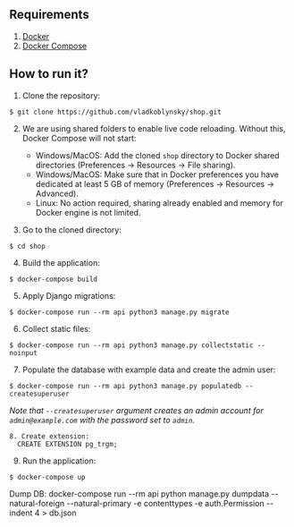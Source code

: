 ## Requirements
1. [Docker](https://docs.docker.com/install/)
2. [Docker Compose](https://docs.docker.com/compose/install/)

## How to run it?

1. Clone the repository:

```
$ git clone https://github.com/vladkoblynsky/shop.git
```

2. We are using shared folders to enable live code reloading. Without this, Docker Compose will not start:
    - Windows/MacOS: Add the cloned `shop` directory to Docker shared directories (Preferences -> Resources -> File sharing).
    - Windows/MacOS: Make sure that in Docker preferences you have dedicated at least 5 GB of memory (Preferences -> Resources -> Advanced).
    - Linux: No action required, sharing already enabled and memory for Docker engine is not limited.

3. Go to the cloned directory:
```
$ cd shop
```

4. Build the application:
```
$ docker-compose build
```

5. Apply Django migrations:
```
$ docker-compose run --rm api python3 manage.py migrate
```

6. Collect static files:
```
$ docker-compose run --rm api python3 manage.py collectstatic --noinput
```

7. Populate the database with example data and create the admin user:
```
$ docker-compose run --rm api python3 manage.py populatedb --createsuperuser
```
*Note that `--createsuperuser` argument creates an admin account for `admin@example.com` with the password set to `admin`.*
```
8. Create extension:
  CREATE EXTENSION pg_trgm; 
```
9. Run the application:
```
$ docker-compose up
```

Dump DB: docker-compose run --rm api python manage.py dumpdata --natural-foreign --natural-primary -e contenttypes -e auth.Permission --indent 4 > db.json
